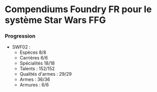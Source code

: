 # Compendiums Foundry FR pour le système Star Wars FFG

### Progression

* SWF02 :
  * Espèces 8/8
  * Carrières 6/6
  * Spécialités 18/18
  * Talents : 152/152
  * Qualités d'armes : 29/29
  * Armes : 36/36
  * Armures : 6/6